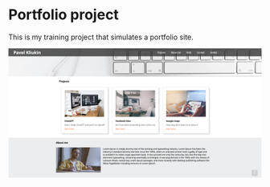 # Portfolio project

This is my training project that simulates a portfolio site.

![Portfolio page](assets/screenshot.png)
